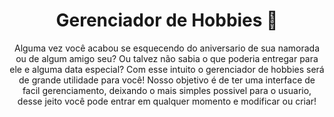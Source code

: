 <div align="center">
    <h1>Gerenciador de Hobbies 🐣</h1>
    <p>Alguma vez você acabou se esquecendo do aniversario de sua namorada ou de algum amigo seu? Ou talvez não sabia o que poderia entregar para ele e alguma data especial? Com esse intuito o gerenciador de hobbies será de grande utilidade para você! Nosso objetivo é de ter uma interface de facil gerenciamento, deixando o mais simples possivel para o usuario, desse jeito você pode entrar em qualquer momento e modificar ou criar!</p>
</div>
